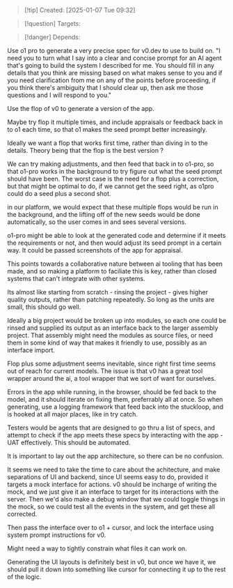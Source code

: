 
>[!tip] Created: [2025-01-07 Tue 09:32]

>[!question] Targets: 

>[!danger] Depends: 

Use o1 pro to generate a very precise spec for v0.dev to use to build on.
	"I need you to turn what I say into a clear and concise prompt for an AI agent that's going to build the system I described for me. You should fill in any details that you think are missing based on what makes sense to you and if you need clarification from me on any of the points before proceeding, if you think there's ambiguity that I should clear up, then ask me those questions and I will respond to you."

Use the flop of v0 to generate a version of the app.

Maybe try flop it multiple times, and include appraisals or feedback back in to o1 each time, so that o1 makes the seed prompt better increasingly.

Ideally we want a flop that works first time, rather than diving in to the details.
Theory being that the flop is the best version ?

We can try making adjustments, and then feed that back in to o1-pro, so that o1-pro works in the background to try figure out what the seed prompt should have been.
The worst case is the need for a flop plus a correction, but that might be optimal to do, if we cannot get the seed right, as o1pro could do a seed plus a second shot.

in our platform, we would expect that these multiple flops would be run in the background, and the lifting off of the new seeds would be done automatically, so the user comes in and sees several versions.

o1-pro might be able to look at the generated code and determine if it meets the requirements or not, and then would adjust its seed prompt in a certain way.  It could be passed screenshots of the app for appraisal.

This points towards a collaborative nature between ai tooling that has been made, and so making a platform to faciliate this is key, rather than closed systems that can't integrate with other systems.

Its almost like starting from scratch - rinsing the project - gives higher quality outputs, rather than patching repeatedly.  So long as the units are small, this should go well.

Ideally a big project would be broken up into modules, so each one could be rinsed and supplied its output as an interface back to the larger assembly project.  That assembly might need the modules as source files, or need them in some kind of way that makes it friendly to use, possibly as an interface import.

Flop plus some adjustment seems inevitable, since right first time seems out of reach for current models.  The issue is that v0 has a great tool wrapper around the ai, a tool wrapper that we sort of want for ourselves.

Errors in the app while running, in the browser, should be fed back to the model, and it should iterate on fixing them, preferrably all at once.  So when generating, use a logging framework that feed back into the stuckloop, and is hooked at all major places, like in try catch.

Testers would be agents that are designed to go thru a list of specs, and attempt to check if the app meets these specs by interacting with the app - UAT effectively.  This should be automated.  

It is important to lay out the app architecture, so there can be no confusion.

It seems we need to take the time to care about the achitecture, and make separations of UI and backend, since UI seems easy to do, provided it targets a mock interface for actions.  v0 should be incharge of writing the mock, and we just give it an interface to target for its interactions with the server.  Then we'd also make a debug window that we could toggle things in the mock, so we could test all the events in the system, and get these all corrected.

Then pass the interface over to o1 + cursor, and lock the interface using system prompt instructions for v0.

Might need a way to tightly constrain what files it can work on.

Generating the UI layouts is definitely best in v0, but once we have it, we should pull it down into something like cursor for connecting it up to the rest of the logic.
